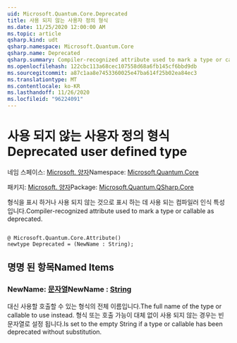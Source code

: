 ```yaml
---
uid: Microsoft.Quantum.Core.Deprecated
title: 사용 되지 않는 사용자 정의 형식
ms.date: 11/25/2020 12:00:00 AM
ms.topic: article
qsharp.kind: udt
qsharp.namespace: Microsoft.Quantum.Core
qsharp.name: Deprecated
qsharp.summary: Compiler-recognized attribute used to mark a type or callable as deprecated.
ms.openlocfilehash: 122cbc113a68cec107558d68a6fb145cf6bbd9db
ms.sourcegitcommit: a87c1aa8e7453360025e47ba614f25b02ea84ec3
ms.translationtype: MT
ms.contentlocale: ko-KR
ms.lasthandoff: 11/26/2020
ms.locfileid: "96224091"
---
```

# <a name="deprecated-user-defined-type"></a><span data-ttu-id="0b82c-102">사용 되지 않는 사용자 정의 형식</span><span class="sxs-lookup"><span data-stu-id="0b82c-102">Deprecated user defined type</span></span>

<span data-ttu-id="0b82c-103">네임 스페이스: [Microsoft. 양자](xref:Microsoft.Quantum.Core)</span><span class="sxs-lookup"><span data-stu-id="0b82c-103">Namespace: [Microsoft.Quantum.Core](xref:Microsoft.Quantum.Core)</span></span>

<span data-ttu-id="0b82c-104">패키지: [Microsoft. 양자](https://nuget.org/packages/Microsoft.Quantum.QSharp.Core)</span><span class="sxs-lookup"><span data-stu-id="0b82c-104">Package: [Microsoft.Quantum.QSharp.Core](https://nuget.org/packages/Microsoft.Quantum.QSharp.Core)</span></span>


<span data-ttu-id="0b82c-105">형식을 표시 하거나 사용 되지 않는 것으로 표시 하는 데 사용 되는 컴파일러 인식 특성입니다.</span><span class="sxs-lookup"><span data-stu-id="0b82c-105">Compiler-recognized attribute used to mark a type or callable as deprecated.</span></span>

```qsharp

@ Microsoft.Quantum.Core.Attribute()
newtype Deprecated = (NewName : String);
```



## <a name="named-items"></a><span data-ttu-id="0b82c-106">명명 된 항목</span><span class="sxs-lookup"><span data-stu-id="0b82c-106">Named Items</span></span>

### <a name="newname--string"></a><span data-ttu-id="0b82c-107">NewName: [문자열](xref:microsoft.quantum.lang-ref.string)</span><span class="sxs-lookup"><span data-stu-id="0b82c-107">NewName : [String](xref:microsoft.quantum.lang-ref.string)</span></span>

<span data-ttu-id="0b82c-108">대신 사용할 호출할 수 있는 형식의 전체 이름입니다.</span><span class="sxs-lookup"><span data-stu-id="0b82c-108">The full name of the type or callable to use instead.</span></span>
<span data-ttu-id="0b82c-109">형식 또는 호출 가능이 대체 없이 사용 되지 않는 경우는 빈 문자열로 설정 됩니다.</span><span class="sxs-lookup"><span data-stu-id="0b82c-109">Is set to the empty String if a type or callable has been deprecated without substitution.</span></span>